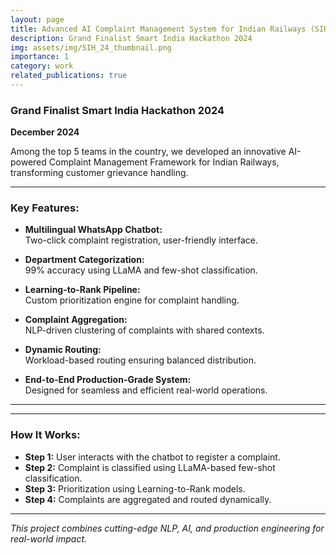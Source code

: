 ```yaml
---
layout: page
title: Advanced AI Complaint Management System for Indian Railways (SIH 2024)
description: Grand Finalist Smart India Hackathon 2024
img: assets/img/SIH_24_thumbnail.png
importance: 1
category: work
related_publications: true
---
```


### Grand Finalist Smart India Hackathon 2024  
**December 2024**  

Among the top 5 teams in the country, we developed an innovative AI-powered Complaint Management Framework for Indian Railways, transforming customer grievance handling.

---

### Key Features:

- **Multilingual WhatsApp Chatbot:**  
  Two-click complaint registration, user-friendly interface.

- **Department Categorization:**  
  99% accuracy using LLaMA and few-shot classification.

- **Learning-to-Rank Pipeline:**  
  Custom prioritization engine for complaint handling.

- **Complaint Aggregation:**  
  NLP-driven clustering of complaints with shared contexts.

- **Dynamic Routing:**  
  Workload-based routing ensuring balanced distribution.

- **End-to-End Production-Grade System:**  
  Designed for seamless and efficient real-world operations.

---

---

### How It Works:

- **Step 1:** User interacts with the chatbot to register a complaint.
- **Step 2:** Complaint is classified using LLaMA-based few-shot classification.
- **Step 3:** Prioritization using Learning-to-Rank models.
- **Step 4:** Complaints are aggregated and routed dynamically.

---

_This project combines cutting-edge NLP, AI, and production engineering for real-world impact._
